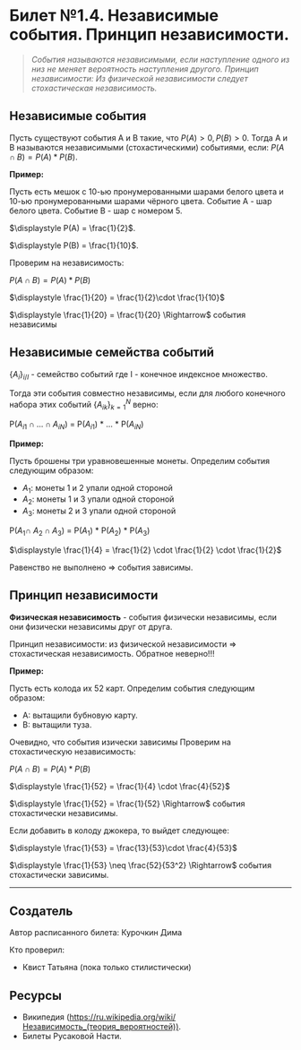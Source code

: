 # Билет №1.4. Независимые события. Принцип независимости.

> *События называются независимыми, если наступление одного из низ не меняет вероятность наступления другого. Принцип независимости: Из физической независимости следует стохастическая независимость.*

## Независимые события

Пусть существуют события A и B такие, что $P(A) > 0, P(B) > 0$. Тогда A и B называются независимыми (стохастическими) событиями, если: $P(A \cap B) = P(A)*P(B)$.

**Пример:**

Пусть есть мешок с 10-ью пронумерованными шарами белого цвета и 10-ью пронумерованными шарами чёрного цвета.
Событие А - шар белого цвета.
Событие B - шар с номером 5.

$\displaystyle P(A) = \frac{1}{2}$.

$\displaystyle P(B) = \frac{1}{10}$.

Проверим на независимость:

$P(A \cap B) = P(A)*P(B)$

$\displaystyle \frac{1}{20} = \frac{1}{2}\cdot \frac{1}{10}$

$\displaystyle \frac{1}{20} = \frac{1}{20} \Rightarrow$ события независимы

## Независимые семейства событий

{$A_{i}$}$_{i/I}$ - семейство событий  где I - конечное индексное множество. 

Тогда эти события совместно независимы, если для любого конечного набора этих событий {$A_{ik}$}$_{k=1}^N$ верно:

P($A_{i1} \cap ... \cap A_{iN}$) = P($A_{i1}$) * ... * P($A_{iN}$)

**Пример:**

Пусть брошены три уравновешенные монеты. Определим события следующим образом:
 - $A_{1}$: монеты 1 и 2 упали одной стороной
 - $A_{2}$: монеты 1 и 3 упали одной стороной
 - $A_{3}$: монеты 2 и 3 упали одной стороной

P($A_{1} \cap \ A_{2} \cap A_{3}$) = P($A_{1}$) * P($A_{2}$) * P($A_{3}$)

$\displaystyle \frac{1}{4} = \frac{1}{2} \cdot \frac{1}{2} \cdot \frac{1}{2}$ 

Равенство не выполнено $\Rightarrow$ события зависимы.

## Принцип независимости
**Физическая независимость** - события физически независимы, если они физически независимы друг от друга. 

Принцип независимости: из физической независимости $\Rightarrow$ стохастическая независимость. Обратное неверно!!!

**Пример:**

Пусть есть колода их 52 карт. Определим события следующим образом:
 - A: вытащили бубновую карту.
 - B: вытащили туза.

Очевидно, что события изически зависимы
Проверим на стохастическую независимость:

$P(A \cap B) = P(A)*P(B)$

$\displaystyle \frac{1}{52} = \frac{1}{4} \cdot \frac{4}{52}$

$\displaystyle \frac{1}{52} = \frac{1}{52} \Rightarrow$ события стохастически независимы.

Если добавить в колоду джокера, то выйдет следующее:

$\displaystyle \frac{1}{53} = \frac{13}{53}\cdot \frac{4}{53}$

$\displaystyle \frac{1}{53} \neq \frac{52}{53^2} \Rightarrow$ события стохастически зависимы.

---
## Создатель

Автор расписанного билета: Курочкин Дима

Кто проверил:
- Квист Татьяна (пока только стилистически)

## Ресурсы
- Википедия (https://ru.wikipedia.org/wiki/Независимость_(теория_вероятностей)).
- Билеты Русаковой Насти.
